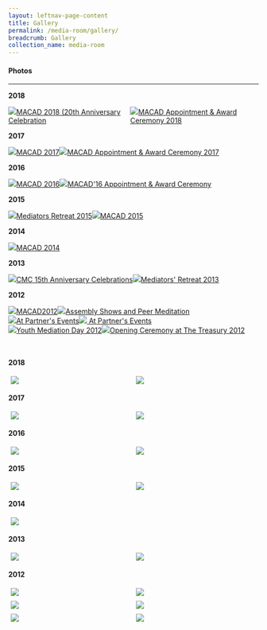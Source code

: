 ```yaml
---
layout: leftnav-page-content
title: Gallery
permalink: /media-room/gallery/
breadcrumb: Gallery
collection_name: media-room
---
```


#### Photos
---

**2018**

<div class="row">
  <div class="col is-6">
    <a href="https://mlaw-cmc-staging.netlify.com/media-room/photos/macad201820thanniversarycelebrations"><img src="/images/MACAD2018-97.jpg">MACAD 2018 (20th Anniversary Celebration</a>
  </div>
  <div class="col is-6">
    <a href="#"><img src="/images/P2M-Mediator-Appointment-Ceremony-P2-333.jpg">MACAD Appointment & Award Ceremony 2018</a>
  </div>
</div>

**2017**

<div class="row">
  <div class="col is-6">
    <a href="#"><img src="/images/MACAD2017-190.jpg">MACAD 2017</a>
  </div>
  <div class="col is-6">
    <a href="#"><img src="/images/MACAD2017-085.jpg">MACAD Appointment & Award Ceremony 2017</a>
  </div>
</div>

**2016**

<div class="row">
  <div class="col is-6">
    <a href="#"><img src="/images/macad2016thumbnail.jpg">MACAD 2016</a>
  </div>
  <div class="col is-6">
    <a href="#"><img src="/images/macad2016awardthumbnail.jpg">MACAD'16 Appointment & Award Ceremony</a>
  </div>
</div>

**2015**

<div class="row">
  <div class="col is-6">
    <a href="#"><img src="/images/Albumthumbnail.jpeg">Mediators Retreat 2015</a>
  </div>
  <div class="col is-6">
    <a href="#"><img src="/images/MACAD2015thumbnail.jpg">MACAD 2015</a>
  </div>
</div>

**2014**

<div class="row">
  <div class="col is-6">
    <a href="#"><img src="/images/Img0187.jpg">MACAD 2014</a>
  </div>
</div>

**2013**

<div class="row">
  <div class="col is-6">
    <a href="#"><img src="/images/Img0002.jpg">CMC 15th Anniversary Celebrations</a>
  </div>
  <div class="col is-6">
    <a href="#"><img src="/images/SAM_0070.jpeg">Mediators' Retreat 2013</a>
  </div>
</div>

**2012**

<div class="row">
  <div class="col is-6">
    <a href="#"><img src="/images/IMG_7913.jpg">MACAD2012</a>
  </div>
  <div class="col is-6">
    <a href="#"><img src="/images/IMG_5746.jpg">Assembly Shows and Peer Meditation</a>
  </div>
</div>

<div class="row">
  <div class="col is-6">
    <a href="#"><img src="/images/DSCN0181.jpg">At Partner's Events</a>
  </div>
  <div class="col is-6">
    <a href="#"><img src="/images/IMG_7089.jpg"> At Partner's Events</a>
  </div>
</div>

<div class="row">
  <div class="col is-6">
    <a href="#"><img src="/images/YS_004.jpg">Youth Mediation Day 2012</a>
  </div>
  <div class="col is-6">
    <a href="#"><img src="/images/2_2.jpg">Opening Ceremony at The Treasury 2012</a>
  </div>
</div><br><br>

<style>
.row {
  display: flex;
}

/* Create three equal columns that sits next to each other */
.column {
  flex: 33.33%;
  padding: 5px;
}
</style>


**2018**
<div class="row">
  <div class="column">
    <img src="/images/MACAD2018-97.jpg">
  </div>
  <div class="column">
    <img src="/images/P2M-Mediator-Appointment-Ceremony-P2-333.jpg">
  </div>
</div>

**2017**
<div class="row">
  <div class="column">
    <img src="/images/MACAD2017-190.jpg">
  </div>
  <div class="column">
    <img src="/images/MACAD2017-085.jpg">
  </div>
</div>

**2016**
<div class="row">
  <div class="column">
    <img src="/images/macad2016thumbnail.jpg">
  </div>
  <div class="column">
    <img src="/images/macad2016awardthumbnail.jpg">
  </div>
</div>

**2015**
<div class="row">
  <div class="column">
    <img src="/images/Albumthumbnail.jpeg">
  </div>
  <div class="column">
    <img src="/images/MACAD2015thumbnail.jpg">
  </div>
</div>

**2014**
<div class="row">
  <div class="column">
    <img src="/images/Img0187.jpg">
  </div>
</div>

**2013**
<div class="row">
  <div class="column">
    <img src="/images/Img0002.jpg" >
  </div>
  <div class="column">
    <img src="/images/SAM_0070.jpeg" >
  </div>
</div>

**2012**
<div class="row">
  <div class="column">
    <img src="/images/IMG_7913.jpg">
  </div>
  <div class="column">
    <img src="/images/IMG_5746.jpg">
  </div>
</div>

<div class="row">
  <div class="column">
    <img src="/images/DSCN0181.jpg">
  </div>
  <div class="column">
    <img src="/images/IMG_7089.jpg">
  </div>
</div>

<div class="row">
  <div class="column">
    <img src="/images/IMG_7913.jpg">
  </div>
  <div class="column">
    <img src="/images/2_2.jpg">
  </div>
</div>
